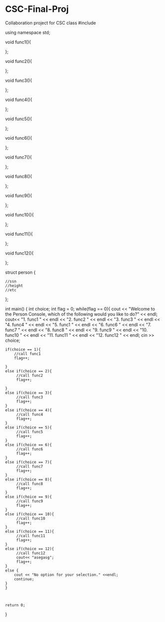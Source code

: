 # CSC-Final-Proj
Collaboration project for CSC class
#include <iostream>

using namespace std;


void func1(){
    
};


void func2(){
    
};

void func3(){
    
};

void func4(){
    
};

void func5(){
    
};

void func6(){
    
};

void func7(){
    
};

void func8(){
    
};

void func9(){
    
};

void func10(){
    
};

void func11(){
    
};

void func12(){
    
};

struct person {
    
    //ssn
    //height
    //etc
    
    
    
    
    
};



int main()
{
    int choice;
    int flag = 0;
    while(flag == 0){
    cout << "Welcome to the Person Console, which of the following would you like to do?" << endl;
    cout<< "1. func1 " << endl << "2. func2 " << endl << "3. func3 " << endl << "4. func4 " << endl << "5. func1 " << endl
    << "6. func6 " << endl << "7. func7 " << endl << "8. func8 " << endl << "9. func9 " << endl << "10. func10 " << endl << "11. func11 " << endl
    << "12. func12 " << endl;
    cin >> choice;
    
    if(choice == 1){
        //call func1
        flag++;
        
    }
    else if(choice == 2){
         //call func2
         flag++;
         
    }
    else if(choice == 3){
         //call func3
         flag++;
    }
    else if(choice == 4){
         //call func4
         flag++;
    }
    else if(choice == 5){
         //call func5
         flag++;
    }
    else if(choice == 6){
         //call func6
         flag++;
    }
    else if(choice == 7){
         //call func7
         flag++;
    }
    else if(choice == 8){
         //call func8
         flag++;
    }
    else if(choice == 9){
         //call func9
         flag++;
    }
    else if(choice == 10){
         //call func10
         flag++;
    }
    else if(choice == 11){
         //call func11
         flag++;
    }
    else if(choice == 12){
         //call func12
         cout<< "asegasg";
         flag++;
    }
    else {
        cout << "No option for your selection." <<endl;
        continue;
    }
    }
    
    

    return 0;
}
